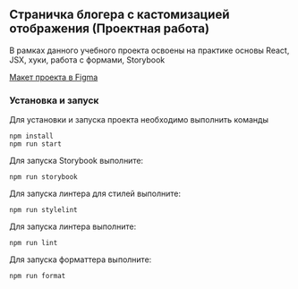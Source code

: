 ## Страничка блогера с кастомизацией отображения (Проектная работа)

В рамках данного учебного проекта освоены на практике основы React, JSX, хуки, работа с формами, Storybook 

[Макет проекта в Figma](https://www.figma.com/file/FEeiiGLOsE7ktXbPpBxYoD/Custom-dropdown?type=design&node-id=0%3A1&mode=design&t=eXRJnWC6Xsuw0qR4-1)

### Установка и запуск

Для установки и запуска проекта необходимо выполнить команды

```
npm install
npm run start
```

Для запуска Storybook выполните:

```
npm run storybook
```

Для запуска линтера для стилей выполните:

```
npm run stylelint
```

Для запуска линтера выполните:

```
npm run lint
```

Для запуска форматтера выполните:

```
npm run format
```
